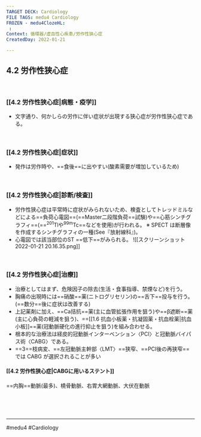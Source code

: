 ```yaml
---
TARGET DECK: Cardiology
FILE TAGS: medu4 Cardiology
FROZEN - medu4ClozeHL:
 : 
Context: 循環器/虚血性心疾患/労作性狭心症
CreatedDay: 2022-01-21

---
```


## 4.2 労作性狭心症

<br>

### [[4.2 労作性狭心症|病態・疫学]]
* 文字通り、何かしらの労作に伴い症状が出現する狭心症が労作性狭心症である。

<br>

### [[4.2 労作性狭心症|症状]]
* 発作は労作時や、==食後==に出やすい(酸素需要が増加しているため)
<!--ID: 1653367509675-->




<br>

### [[4.2 労作性狭心症|診断/検査]]
* 労作性狭心症は平常時に症状がみられないため、検査としてトレッドミルなどによる==負荷心電図==(==Master二段階負荷==試験)や==心筋シンチグラフィ==(==<sup>201</sup>Tlや<sup>99m</sup>Tc==などを使用)が行われる。
 ※ SPECT は断層像を作成するシンチグラフィの一種(See『放射線科』)。 
 * 心電図では該当部位のST ==低下==がみられる。
![[スクリーンショット 2022-01-21 20.16.35.png]]
<!--ID: 1643709296716-->







<br>

### [[4.2 労作性狭心症|治療]]
* 治療としてはまず、危険因子の除去(生活・食事指導、禁煙など)を行う。
* 胸痛の出現時には==硝酸==薬(ニトログリセリン)の==舌下==投与を行う。(==数分==後に症状は改善する)
* 上記薬剤に加え、==Ca拮抗==薬(主に血管拡張作用を狙う)や==β遮断==薬(主に心負荷の軽減を狙う)、==[[1.6 抗血小板薬・抗凝固薬・抗血栓薬|抗血小板]]==薬(冠動脈硬化の進行抑止を狙う)を組み合わせる。 
* 根本的な治療法は経皮的冠動脈インターベンション〈PCI〉と冠動脈バイパス術〈CABG〉である。
*  ==3==枝病変、==左冠動脈主幹部〈LMT〉==狭窄、==PCI後の再狭窄==では CABG が選択されることが多い
<!--ID: 1643709296722-->





#### [[4.2 労作性狭心症|CABGに用いるステント]]
==内胸==動脈(最多)、橈骨動脈、右胃大網動脈、大伏在動脈
<!--ID: 1643709296729-->


<br><br><br>

---
#medu4 #Cardiology